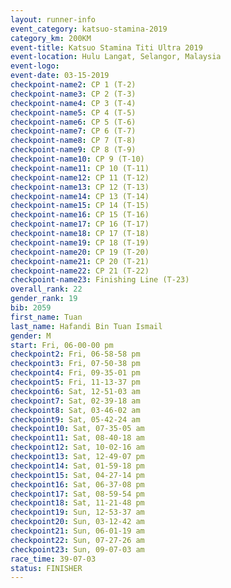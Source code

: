 ```yaml
---
layout: runner-info 
event_category: katsuo-stamina-2019 
category_km: 200KM 
event-title: Katsuo Stamina Titi Ultra 2019 
event-location: Hulu Langat, Selangor, Malaysia 
event-logo: 
event-date: 03-15-2019 
checkpoint-name2: CP 1 (T-2) 
checkpoint-name3: CP 2 (T-3) 
checkpoint-name4: CP 3 (T-4) 
checkpoint-name5: CP 4 (T-5) 
checkpoint-name6: CP 5 (T-6) 
checkpoint-name7: CP 6 (T-7) 
checkpoint-name8: CP 7 (T-8) 
checkpoint-name9: CP 8 (T-9) 
checkpoint-name10: CP 9 (T-10) 
checkpoint-name11: CP 10 (T-11) 
checkpoint-name12: CP 11 (T-12) 
checkpoint-name13: CP 12 (T-13) 
checkpoint-name14: CP 13 (T-14) 
checkpoint-name15: CP 14 (T-15) 
checkpoint-name16: CP 15 (T-16) 
checkpoint-name17: CP 16 (T-17) 
checkpoint-name18: CP 17 (T-18) 
checkpoint-name19: CP 18 (T-19) 
checkpoint-name20: CP 19 (T-20) 
checkpoint-name21: CP 20 (T-21) 
checkpoint-name22: CP 21 (T-22) 
checkpoint-name23: Finishing Line (T-23) 
overall_rank: 22
gender_rank: 19
bib: 2059
first_name: Tuan
last_name: Hafandi Bin Tuan Ismail
gender: M
start: Fri, 06-00-00 pm
checkpoint2: Fri, 06-58-58 pm
checkpoint3: Fri, 07-50-38 pm
checkpoint4: Fri, 09-35-01 pm
checkpoint5: Fri, 11-13-37 pm
checkpoint6: Sat, 12-51-03 am
checkpoint7: Sat, 02-39-18 am
checkpoint8: Sat, 03-46-02 am
checkpoint9: Sat, 05-42-24 am
checkpoint10: Sat, 07-35-05 am
checkpoint11: Sat, 08-40-18 am
checkpoint12: Sat, 10-02-16 am
checkpoint13: Sat, 12-49-07 pm
checkpoint14: Sat, 01-59-18 pm
checkpoint15: Sat, 04-27-14 pm
checkpoint16: Sat, 06-37-08 pm
checkpoint17: Sat, 08-59-54 pm
checkpoint18: Sat, 11-21-48 pm
checkpoint19: Sun, 12-53-37 am
checkpoint20: Sun, 03-12-42 am
checkpoint21: Sun, 06-01-19 am
checkpoint22: Sun, 07-27-26 am
checkpoint23: Sun, 09-07-03 am
race_time: 39-07-03
status: FINISHER
---
```

